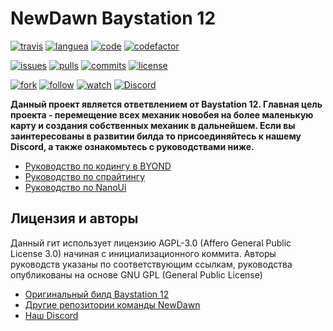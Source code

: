 # NewDawn Baystation 12
[![travis](https://img.shields.io/travis/newdawnstation/NewDawn?style=for-the-badge)](https://travis-ci.org/newdawnstation/NewDawn) [![languea](https://img.shields.io/github/languages/count/newdawnstation/NewDawn?style=for-the-badge)](https://codecov.io/gh/newdawnstation/NewDawn) [![code](https://img.shields.io/github/languages/top/newdawnstation/NewDawn?style=for-the-badge)](https://github.com/newdawnstation/NewDawn) [![codefactor](https://img.shields.io/codefactor/grade/github/newdawnstation/NewDawn?style=for-the-badge)](https://www.codefactor.io/repository/github/newdawnstation/newdawn)

[![issues](https://img.shields.io/github/issues-raw/newdawnstation/NewDawn?style=for-the-badge)](https://github.com/newdawnstation/NewDawn/issues) [![pulls](https://img.shields.io/github/issues-pr-raw/newdawnstation/NewDawn?style=for-the-badge)](https://github.com/newdawnstation/NewDawn/pulls) [![commits](https://img.shields.io/github/last-commit/newdawnstation/NewDawn/master?style=for-the-badge)](https://github.com/newdawnstation/NewDawn/commit/master) [![license](https://img.shields.io/github/license/newdawnstation/NewDawn?style=for-the-badge)](https://github.com/newdawnstation/NewDawn/blob/master/LICENSE)

[![fork](https://img.shields.io/github/forks/newdawnstation/NewDawn?label=Fork&style=for-the-badge)](https://github.com/newdawnstation/NewDawn/network/members) [![follow](https://img.shields.io/github/followers/newdawnstation?label=Follow&style=for-the-badge)](https://github.com/newdawnstation/NewDawn/stargazers) [![watch](https://img.shields.io/github/watchers/newdawnstation/NewDawn?label=Watch&style=for-the-badge)](https://github.com/newdawnstation/NewDawn/watchers) [![Discord](https://img.shields.io/discord/650814357118124044?style=for-the-badge)](https://discord.gg/ydUejKy)

**Данный проект является ответвлением от Baystation 12. Главная цель проекта - перемещение всех механик новобея на более маленькую карту и создания собственных механик в дальнейшем.
Если вы заинтересованы в развитии билда то присоединяйтесь к нашему Discord, а также ознакомьтесь с руководствами ниже.** 

- [Руководство по кодингу в BYOND][1]
- [Руководство по спрайтингу][2]
- [Руководство по NanoUi][3]

## Лицензия и авторы
Данный гит использует лицензию AGPL-3.0 (Affero General Public License 3.0) начиная с инициализационного коммита. 
Авторы руководств указаны по соответствующим ссылкам, руководства опубликованы на основе GNU GPL (General Public License)

- [Оригинальный билд Baystation 12][4] 
- [Другие репозитории команды NewDawn][5]
- [Наш Discord][6]

[1]: https://wiki.ss13.ru/index.php?title=All_about_the_code "All about the code "
[2]: https://wiki.ss13.ru/index.php?title=Guide_to_spriting "Guide to Spriting"
[3]: https://wiki.infinity-ss13.info/index.php?title=NanoUi "NanoUi"
[4]: https://github.com/Baystation12/Baystation12 "Original code "
[5]: https://github.com/newdawnstation "Main Title"
[6]: https://discord.gg/ydUejKy "discord"
